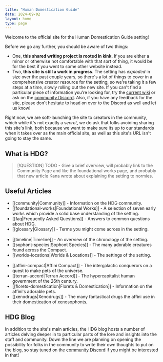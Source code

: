 ```yaml
---
title: "Human Domestication Guide"
date: 2024-09-02
layout: home
type: page
---
```

Welcome to the official site for the Human Domestication Guide setting!

Before we go any further, you should be aware of two things:
- One, **this shared writing project is rooted in kink**. If you are either a minor or otherwise not comfortable with that sort of thing, it would be for the best if you went to some other website instead.
- Two, **this site is still a work in progress**. The setting has _exploded_ in size over the past couple years, so there's a lot of things to cover in a comprehensive creator resource for the setting, so we're taking it a few steps at a time, slowly rolling out the new site. If you can't find a particular piece of information you're looking for, try the [current wiki](https://humandomestication.guide/) or ask on the [community Discord](http://discord.humandomestication.guide/). Also, if you have any feedback for the site, please don't hesitate to head on over to the Discord as well and let us know!

Right now, we are soft-launching the site to creators in the community, which while it's not exactly a _secret_, we do ask that folks avoiding sharing this site's link, both because we want to make sure its up to our standards when it takes over as the main official site, as well as this site's URL isn't going to stay the same.
## What is HDG?

> [!QUESTION]
> TODO - Give a brief overview, will probably link to the Community Page and like the foundational works page, and probably that new article Kana wrote about explaining the setting to normies.
## Useful Articles
- [[community|Community]] - Information on the HDG community.
- [[foundational-works|Foundational Works]] - A selection of seven early works which provide a solid base understanding of the setting.
- [[faq|Frequently Asked Questions]] - Answers to common questions about HDG.
- [[glossary|Glossary]] - Terms you might come across in the setting.<br><br>
- [[timeline|Timeline]] - An overview of the chronology of the setting.
- [[sophont-species|Sophont Species]] - The many adorable creatures found across the Compact.
- [[worlds-locations|Worlds & Locations]] - The settings of the setting.<br><br>
- [[affini-compact|Affini Compact]] - The intergalactic conquerors on a quest to make pets of the universe.
- [[terran-accord|Terran Accord]] - The hypercapitalist human government of the 26th century.
- [[florets-domestication|Florets & Domestication]] - Information on the affini's adorable pets.
- [[xenodrugs|Xenodrugs]] - The many fantastical drugs the affini use in their domestication of xenosophonts.
## HDG Blog
In addition to the site's main articles, the HDG blog hosts a number of articles delving deeper in to particular parts of the lore and insights into the staff and community. Down the line we are planning on opening the possibility for folks in the community to write their own thoughts to put on the blog, so stay tuned on the [community Discord](http://discord.humandomestication.guide/) if you might be interested in that!
